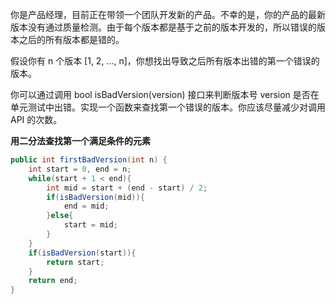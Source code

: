 你是产品经理，目前正在带领一个团队开发新的产品。不幸的是，你的产品的最新版本没有通过质量检测。由于每个版本都是基于之前的版本开发的，所以错误的版本之后的所有版本都是错的。

假设你有 n 个版本 [1, 2, ..., n]，你想找出导致之后所有版本出错的第一个错误的版本。

你可以通过调用 bool isBadVersion(version) 接口来判断版本号 version 是否在单元测试中出错。实现一个函数来查找第一个错误的版本。你应该尽量减少对调用 API 的次数。

**用二分法查找第一个满足条件的元素**
```Java
public int firstBadVersion(int n) {
    int start = 0, end = n;
    while(start + 1 < end){
        int mid = start + (end - start) / 2;
        if(isBadVersion(mid)){
            end = mid;
        }else{
            start = mid;
        }
    }
    if(isBadVersion(start)){
        return start;
    }
    return end;
}
```